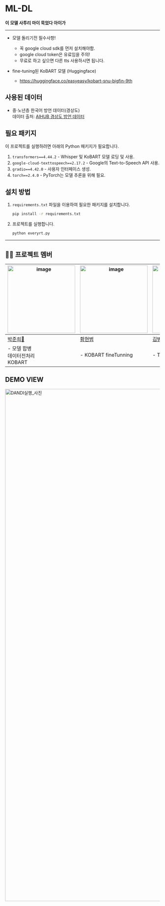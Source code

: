 # ML-DL
**이 모델 사투리 마이 묵었다 아이가**

---

* 모델 돌리기전 필수사항!
  * 꼭 google cloud sdk를 먼저 설치해야함.
  * google cloud token은 유료임을 주의!
  * 무료로 하고 싶으면 다른 tts 사용하시면 됩니다.

* fine-tuning된 KoBART 모델 (Huggingface)
  * https://huggingface.co/easyeasy/kobart-snu-bigfin-9th

## 사용된 데이터
- 중·노년층 한국어 방언 데이터(경상도)  
  데이터 출처: [AIHUB 경상도 방언 데이터](https://aihub.or.kr/aihubdata/data/view.do?currMenu=115&topMenu=100&aihubDataSe=data&dataSetSn=71517)

## 필요 패키지
이 프로젝트를 실행하려면 아래의 Python 패키지가 필요합니다.

1. `transformers==4.44.2` - Whisper 및 KoBART 모델 로딩 및 사용.
2. `google-cloud-texttospeech==2.17.2` - Google의 Text-to-Speech API 사용.
3. `gradio==4.42.0` - 사용자 인터페이스 생성.
4. `torch==2.4.0` - PyTorch는 모델 추론을 위해 필요.

## 설치 방법
1. `requirements.txt` 파일을 이용하여 필요한 패키지를 설치합니다.

   ```bash
   pip install -r requirements.txt
   ```

2. 프로젝트를 실행합니다.

   ```bash
   python everyrt.py
   ```

---

## 🧑‍💻 프로젝트 멤버
<table>
  <thead>
    <tr>
      <th><img width="220" alt="image" src="https://github.com/user-attachments/assets/bb353ed1-3234-4eeb-9dad-ad98c1a79cbb"></th>
      <th><img width="220" alt="image" src="https://github.com/user-attachments/assets/bb353ed1-3234-4eeb-9dad-ad98c1a79cbb"></th>
      <th><img width="220" alt="image" src="https://github.com/user-attachments/assets/bb353ed1-3234-4eeb-9dad-ad98c1a79cbb"></th>
      <th><img width="220" alt="image" src="https://github.com/user-attachments/assets/bb353ed1-3234-4eeb-9dad-ad98c1a79cbb"></th>
      <th><img width="220" alt="image" src="https://github.com/user-attachments/assets/bb353ed1-3234-4eeb-9dad-ad98c1a79cbb"></th>
      <th><img width="220" alt="image" src="https://github.com/user-attachments/assets/bb353ed1-3234-4eeb-9dad-ad98c1a79cbb"></th>
    </tr>
  </thead>
  <tbody>
    <tr>
      <td><a href="https://github.com/Junparking">박준희👑</a></td>
      <td><a href="https://github.com/bum1123">황현범</a></td>
      <td><a href="https://github.com/BWKBH">김병현</a></td>
      <td><a href="https://github.com/hwankhai">이지환</a></td>
      <td><a href="https://github.com/bigjameschung">정한직</a></td>
      <td><a href="https://github.com/chososo">조하영</a></td>
    </tr>
    <tr>
      <td>- 모델 합병 <br> 데이터전처리 <br> KOBART  </td>
      <td>- KOBART fineTunning </td>
      <td>- TTS Model </td>
      <td>- 발표 자료 제작 <br>-WHISPER</td>
      <td>- TTS Model <br> Google cloud api </td>
      <td>- 발표 자료 제작 <br> WHISPER</td>
    </tr>
  </tbody>
</table>

## DEMO VIEW
<img width="1668" alt="DANDI실행_사진" src="https://github.com/user-attachments/assets/4d80fa21-5d59-4690-a845-3c9bb0111f2c">
